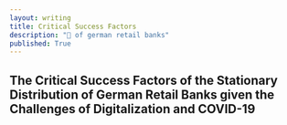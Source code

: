 ```yaml
---
layout: writing
title: Critical Success Factors
description: "🏦 of german retail banks"
published: True
---
```


## The Critical Success Factors of the Stationary Distribution of German Retail Banks given the Challenges of Digitalization and COVID-19
